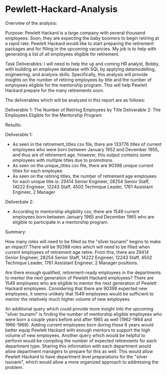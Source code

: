 # Pewlett-Hackard-Analysis

Overview of the analysis: 

Purpose: Pewlett Hackard is a large company with several thousand employees. Soon, they are expecting the baby boomers to begin retiring at a rapid rate. Pewlett Hackard would like to start preparing the retirement packages and for filling in the upcoming vacancies. My job is to help with generating a list of all employees eligible for retirement. 

Task Deliverables:
I will need to help the up and coming HR analyst, Bobby, with building an employee database with SQL by applying datamodelling, engineering, and analysis skills. Specifically, this analysis will provide insights on the number of retiring employees by title and the number of employees eligible for the mentorship program. This will help Pewlett Hackard prepare for the many retirements soon.  

The deliverables which will be analyzed in this report are as follows:

Deliverable 1: The Number of Retiring Employees by Title
Deliverable 2: The Employees Eligible for the Mentorship Program

Results: 

Deliverable 1:
- As seen in the retirement_titles csv file, there are 133776 titles of current employees who were born between January 1952 and December 1955, and thus are of retirement age. However, this output contains some employees with multiple titles due to promotions.
- As seen on the unique_titles csv file, there are 90398 unique current titles for each employee.
- As seen on the retiring titles, the number of retirement age employees for each unique title is: 29414	Senior Engineer, 28254	Senior Staff, 14222	Engineer, 12243	Staff, 4502	Technique Leader, 1761	Assistant Engineer, 2	Manager

Deliverbale 2:
- According to mentorship eligibility csv, there are 1549 current employees born between January 1965 and December 1965 who are eligible to participate in a mentorship program.

Summary: 

How many roles will need to be filled as the "silver tsunami" begins to make an impact? There will be 90398 roles which will need to be filled when current employees of retirement age retire. From this, there are 29414	Senior Engineer, 28254	Senior Staff, 14222	Engineer, 12243	Staff, 4502	Technique Leader, 1761	Assistant Engineer, 2	Manager positions. 

Are there enough qualified, retirement-ready employees in the departments to mentor the next generation of Pewlett Hackard employees? There are 1549 employees who are eligible to mentor the next generation of Pewlett Hackard employees. Considering that there are 90398 expected new employees, it seems unlikely that 1549 employees would be sufficient to mentor the relatively much higher volume of new employees. 

An additional query which could provide more insight into the upcoming "silver tsunami" is finding the number of mentorship eligible employees who were born a couple years before and after 1965 as well (1962-1964 and 1966-1968).  Adding current employees born during these 6 years would better equip Pewlett Hackard with enough mentors to support the high volume of new employees. Another query which would be helpful to perform would be compiling the number of expected retirements for each department type. Sharing this information with each department would allow department managers to prepare for this as well. This would allow Pewlett Hackard to have department level preparations for the "silver tsunami", which would allow a more organized approach to addressing the problem. 
